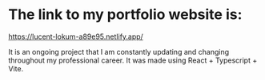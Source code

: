 # The link to my portfolio website is:

https://lucent-lokum-a89e95.netlify.app/

It is an ongoing project that I am constantly updating and changing throughout my professional career. It was made using React + Typescript + Vite.
